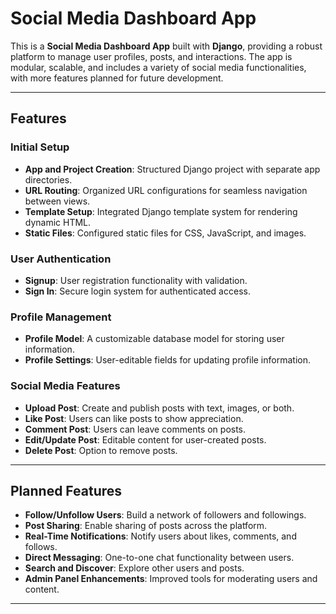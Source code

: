 # Social Media Dashboard App

This is a **Social Media Dashboard App** built with **Django**, providing a robust platform to manage user profiles, posts, and interactions. The app is modular, scalable, and includes a variety of social media functionalities, with more features planned for future development.

---

## Features

### Initial Setup
- **App and Project Creation**: Structured Django project with separate app directories.
- **URL Routing**: Organized URL configurations for seamless navigation between views.
- **Template Setup**: Integrated Django template system for rendering dynamic HTML.
- **Static Files**: Configured static files for CSS, JavaScript, and images.

### User Authentication
- **Signup**: User registration functionality with validation.
- **Sign In**: Secure login system for authenticated access.

### Profile Management
- **Profile Model**: A customizable database model for storing user information.
- **Profile Settings**: User-editable fields for updating profile information.

### Social Media Features
- **Upload Post**: Create and publish posts with text, images, or both.
- **Like Post**: Users can like posts to show appreciation.
- **Comment Post**: Users can leave comments on posts.
- **Edit/Update Post**: Editable content for user-created posts.
- **Delete Post**: Option to remove posts.

---

## Planned Features
- **Follow/Unfollow Users**: Build a network of followers and followings.
- **Post Sharing**: Enable sharing of posts across the platform.
- **Real-Time Notifications**: Notify users about likes, comments, and follows.
- **Direct Messaging**: One-to-one chat functionality between users.
- **Search and Discover**: Explore other users and posts.
- **Admin Panel Enhancements**: Improved tools for moderating users and content.

---

